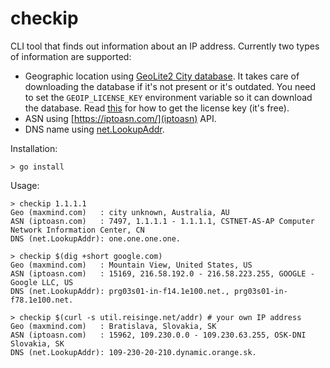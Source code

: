 # checkip

CLI tool that finds out information about an IP address. Currently two types of information are supported:

* Geographic location using [GeoLite2 City database](https://dev.maxmind.com/geoip/geoip2/geolite2/). It takes care of downloading the database if it's not present or it's outdated. You need to set the `GEOIP_LICENSE_KEY` environment variable so it can download the database. Read [this](https://dev.maxmind.com/geoip/geoip2/geolite2/#Download_Access) for how to get the license key (it's free).
* ASN using [https://iptoasn.com/](iptoasn) API.
* DNS name using [net.LookupAddr](https://golang.org/pkg/net/#LookupAddr).

Installation:

```
> go install
```

Usage:

```
> checkip 1.1.1.1
Geo (maxmind.com)   : city unknown, Australia, AU
ASN (iptoasn.com)   : 7497, 1.1.1.1 - 1.1.1.1, CSTNET-AS-AP Computer Network Information Center, CN
DNS (net.LookupAddr): one.one.one.one.

> checkip $(dig +short google.com)
Geo (maxmind.com)   : Mountain View, United States, US
ASN (iptoasn.com)   : 15169, 216.58.192.0 - 216.58.223.255, GOOGLE - Google LLC, US
DNS (net.LookupAddr): prg03s01-in-f14.1e100.net., prg03s01-in-f78.1e100.net.

> checkip $(curl -s util.reisinge.net/addr) # your own IP address
Geo (maxmind.com)   : Bratislava, Slovakia, SK
ASN (iptoasn.com)   : 15962, 109.230.0.0 - 109.230.63.255, OSK-DNI Slovakia, SK
DNS (net.LookupAddr): 109-230-20-210.dynamic.orange.sk.
```
